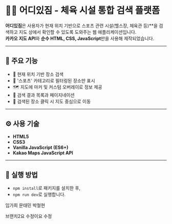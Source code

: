 # 🏋️‍♀️ 어디있짐 - 체육 시설 통합 검색 플랫폼

**어디있짐**은 사용자가 현재 위치 기반으로 스포츠 관련 시설(헬스장, 체육관 등)**을 검색하고 지도 상에서 확인할 수 있도록 도와주는 웹 애플리케이션입니다.  
**카카오 지도 API**와 **순수 HTML, CSS, JavaScript**만을 사용해 제작되었습니다.

---

## 📍 주요 기능

- 📍 현재 위치 기반 장소 검색
- 🏀 '스포츠' 카테고리로 필터링된 장소만 표시
- 🗺️ 지도에 마커 및 커스텀 오버레이로 정보 제공
- 📄 검색 결과 목록과 페이지네이션
- 📌 검색된 장소 클릭 시 지도 중심으로 이동

---

## ⚙️ 사용 기술

- **HTML5**
- **CSS3**
- **Vanilla JavaScript (ES6+)**
- **Kakao Maps JavaScript API**

---

## 🚀 실행 방법

- `npm install`로 패키지를 설치한 후,
- `npm run dev`로 실행합니다.

임가희
문태민
박철현

브랜치2요 수정이요 수정